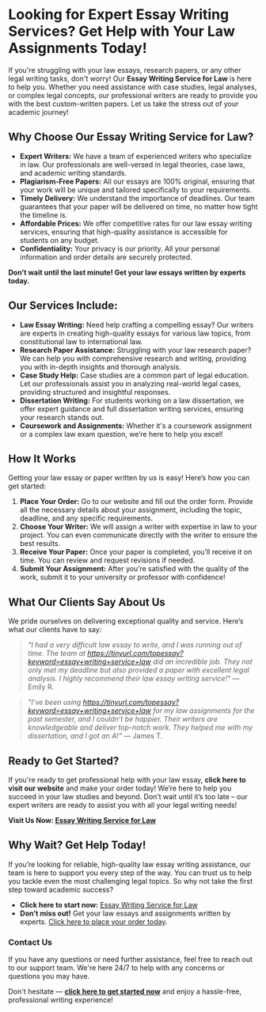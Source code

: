 # Looking for Expert Essay Writing Services? Get Help with Your Law Assignments Today!

If you're struggling with your law essays, research papers, or any other legal writing tasks, don't worry! Our **Essay Writing Service for Law** is here to help you. Whether you need assistance with case studies, legal analyses, or complex legal concepts, our professional writers are ready to provide you with the best custom-written papers. Let us take the stress out of your academic journey!

## Why Choose Our Essay Writing Service for Law?

- **Expert Writers:** We have a team of experienced writers who specialize in law. Our professionals are well-versed in legal theories, case laws, and academic writing standards.
- **Plagiarism-Free Papers:** All our essays are 100% original, ensuring that your work will be unique and tailored specifically to your requirements.
- **Timely Delivery:** We understand the importance of deadlines. Our team guarantees that your paper will be delivered on time, no matter how tight the timeline is.
- **Affordable Prices:** We offer competitive rates for our law essay writing services, ensuring that high-quality assistance is accessible for students on any budget.
- **Confidentiality:** Your privacy is our priority. All your personal information and order details are securely protected.

**Don’t wait until the last minute! Get your law essays written by experts today.**

## Our Services Include:

- **Law Essay Writing:** Need help crafting a compelling essay? Our writers are experts in creating high-quality essays for various law topics, from constitutional law to international law.
- **Research Paper Assistance:** Struggling with your law research paper? We can help you with comprehensive research and writing, providing you with in-depth insights and thorough analysis.
- **Case Study Help:** Case studies are a common part of legal education. Let our professionals assist you in analyzing real-world legal cases, providing structured and insightful responses.
- **Dissertation Writing:** For students working on a law dissertation, we offer expert guidance and full dissertation writing services, ensuring your research stands out.
- **Coursework and Assignments:** Whether it's a coursework assignment or a complex law exam question, we’re here to help you excel!

## How It Works

Getting your law essay or paper written by us is easy! Here’s how you can get started:

1. **Place Your Order:** Go to our website and fill out the order form. Provide all the necessary details about your assignment, including the topic, deadline, and any specific requirements.
2. **Choose Your Writer:** We will assign a writer with expertise in law to your project. You can even communicate directly with the writer to ensure the best results.
3. **Receive Your Paper:** Once your paper is completed, you’ll receive it on time. You can review and request revisions if needed.
4. **Submit Your Assignment:** After you’re satisfied with the quality of the work, submit it to your university or professor with confidence!

## What Our Clients Say About Us

We pride ourselves on delivering exceptional quality and service. Here’s what our clients have to say:

> _"I had a very difficult law essay to write, and I was running out of time. The team at https://tinyurl.com/topessay?keyword=essay+writing+service+law did an incredible job. They not only met my deadline but also provided a paper with excellent legal analysis. I highly recommend their law essay writing service!"_ — Emily R.

> _"I’ve been using https://tinyurl.com/topessay?keyword=essay+writing+service+law for my law assignments for the past semester, and I couldn’t be happier. Their writers are knowledgeable and deliver top-notch work. They helped me with my dissertation, and I got an A!"_ — James T.

## Ready to Get Started?

If you're ready to get professional help with your law essay, **click here to visit our website** and make your order today! We’re here to help you succeed in your law studies and beyond. Don’t wait until it’s too late – our expert writers are ready to assist you with all your legal writing needs!

**Visit Us Now: [Essay Writing Service for Law](https://tinyurl.com/topessay?keyword=essay+writing+service+law)**

## Why Wait? Get Help Today!

If you’re looking for reliable, high-quality law essay writing assistance, our team is here to support you every step of the way. You can trust us to help you tackle even the most challenging legal topics. So why not take the first step toward academic success?

- **Click here to start now:** [Essay Writing Service for Law](https://tinyurl.com/topessay?keyword=essay+writing+service+law)
- **Don’t miss out!** Get your law essays and assignments written by experts. [Click here to place your order today](https://tinyurl.com/topessay?keyword=essay+writing+service+law).

### Contact Us

If you have any questions or need further assistance, feel free to reach out to our support team. We're here 24/7 to help with any concerns or questions you may have.

Don't hesitate — **[click here to get started now](https://tinyurl.com/topessay?keyword=essay+writing+service+law)** and enjoy a hassle-free, professional writing experience!

